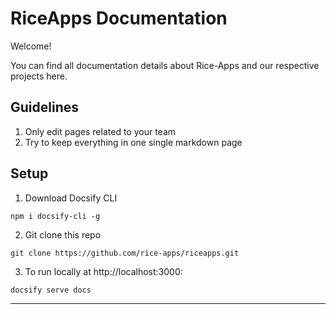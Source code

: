# RiceApps Documentation 
Welcome! 

You can find all documentation details about Rice-Apps and our respective projects here. 

## Guidelines
1. Only edit pages related to your team
2. Try to keep everything in one single markdown page



## Setup
1. Download Docsify CLI

```
npm i docsify-cli -g
```

2. Git clone this repo
```
git clone https://github.com/rice-apps/riceapps.git
```
3. To run locally at http://localhost:3000: 
```
docsify serve docs
```

---



